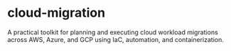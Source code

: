 # cloud-migration
A practical toolkit for planning and executing cloud workload migrations across AWS, Azure, and GCP using IaC, automation, and containerization.
